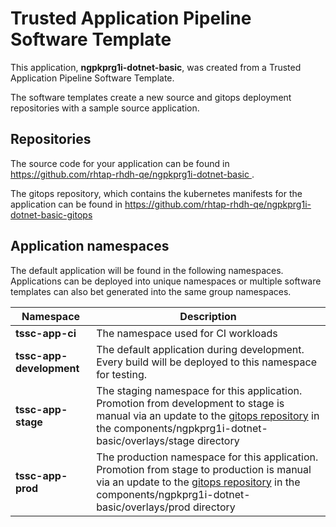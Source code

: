 # Trusted Application Pipeline Software Template

This application, **ngpkprg1i-dotnet-basic**, was created from a Trusted Application Pipeline Software Template.

The software templates create a new source and gitops deployment repositories with a sample source application. 

## Repositories

The source code for your application can be found in [https://github.com/rhtap-rhdh-qe/ngpkprg1i-dotnet-basic ](https://github.com/rhtap-rhdh-qe/ngpkprg1i-dotnet-basic ).
 
The gitops repository, which contains the kubernetes manifests for the application can be found in 
[https://github.com/rhtap-rhdh-qe/ngpkprg1i-dotnet-basic-gitops ](https://github.com/rhtap-rhdh-qe/ngpkprg1i-dotnet-basic-gitops ) 

## Application namespaces 

The default application will be found in the following namespaces. Applications can be deployed into unique namespaces or multiple software templates can also bet generated into the same group namespaces.  

|  Namespace   |  Description   |  
| -------- | -------- |
| **tssc-app-ci** | The namespace used for CI workloads |
| **tssc-app-development** | The default application during development. Every build will be deployed to this namespace for testing. |
| **tssc-app-stage** | The staging namespace for this application. Promotion from development to stage is manual via an update to the [gitops repository](https://github.com/rhtap-rhdh-qe/ngpkprg1i-dotnet-basic-gitops ) in the components/ngpkprg1i-dotnet-basic/overlays/stage directory |
| **tssc-app-prod** | The production namespace for this application. Promotion from stage to production is manual via an update to the [gitops repository](https://github.com/rhtap-rhdh-qe/ngpkprg1i-dotnet-basic-gitops ) in the components/ngpkprg1i-dotnet-basic/overlays/prod directory |